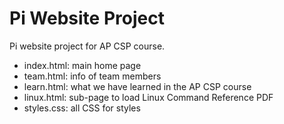 # Pi Website Project

Pi website project for AP CSP course.

- index.html: main home page
- team.html: info of team members
- learn.html: what we have learned in the AP CSP course
- linux.html: sub-page to load Linux Command Reference PDF
- styles.css: all CSS for styles



